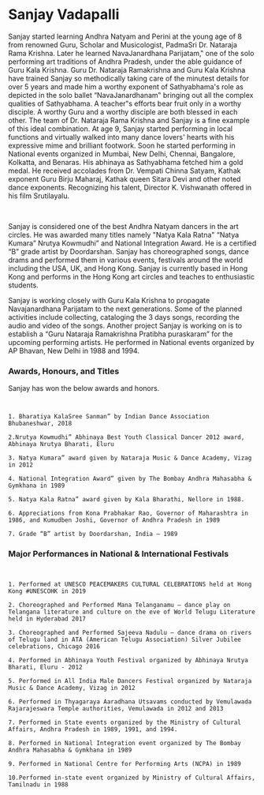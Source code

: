 # Sanjay Vadapalli

Sanjay started learning Andhra Natyam and Perini at the young age of 8 from renowned Guru, Scholar and Musicologist, PadmaSri Dr. Nataraja Rama Krishna. Later he learned NavaJanardhana Parijatam,‟ one of the solo performing art traditions of Andhra Pradesh, under the able guidance of Guru Kala Krishna. Guru Dr. Nataraja Ramakrishna and Guru Kala Krishna have trained Sanjay so methodically taking care of the minutest details for over 5 years and made him a worthy exponent of Sathyabhama's role as depicted in the solo ballet “NavaJanardhanam‟ bringing out all the complex qualities of Sathyabhama.
A teacher‟s efforts bear fruit only in a worthy disciple. A worthy Guru and a worthy disciple are both blessed in each other. The team of Dr. Nataraja Rama Krishna and Sanjay is a fine example of this ideal combination. At age 9, Sanjay started performing in local functions and virtually walked into many dance lovers' hearts with his expressive mime and brilliant footwork. Soon he started performing in National events organized in Mumbai, New Delhi, Chennai, Bangalore, Kolkatta, and Benaras. His abhinaya as Sathyabhama fetched him a gold medal. He received accolades from Dr. Vempati Chinna Satyam, Kathak exponent Guru Birju Maharaj, Kathak queen Sitara Devi and other noted dance exponents. Recognizing his talent, Director K. Vishwanath offered in his film Srutilayalu.

​

 

Sanjay is considered one of the best Andhra Natyam dancers in the art circles. He was awarded many titles namely "Natya Kala Ratna" “Natya Kumara” Nrutya Kowmudhi” and National Integration Award. He is a certified “B” grade artist by Doordarshan. Sanjay has choreographed songs, dance drams and performed them in various events, festivals around the world including the USA, UK, and Hong Kong. Sanjay is currently based in Hong Kong and performs in the Hong Kong art circles and teaches to enthusiastic students.

Sanjay is working closely with Guru Kala Krishna to propagate Navajanardhana Parijatam to the next generations. Some of the planned activities include collecting, cataloging the 3 days songs, recording the audio and video of the songs. Another project Sanjay is working on is to establish a “Guru Nataraja Ramakrishna Pratibha puraskaram” for the upcoming performing artists. He performed in National events organized by AP Bhavan, New Delhi in 1988 and 1994.

### Awards, Honours, and Titles

Sanjay has won the below awards and honors.

```Awards, Honours, and Titles


1. Bharatiya KalaSree Sanman” by Indian Dance Association Bhubaneshwar, 2018

2.Nrutya Kowmudhi” Abhinaya Best Youth Classical Dancer 2012 award, Abhinaya Nrutya Bharati, Eluru

3. Natya Kumara” award given by Nataraja Music & Dance Academy, Vizag in 2012

4. National Integration Award” given by The Bombay Andhra Mahasabha & Gymkhana in 1989

5. Natya Kala Ratna” award given by Kala Bharathi, Nellore in 1988.

6. Appreciations from Kona Prabhakar Rao, Governor of Maharashtra in 1986, and Kumudben Joshi, Governor of Andhra Pradesh in 1989

7. Grade “B” artist by Doordarshan, India – 1989
```

### Major Performances in National & International Festivals


```Major Performances in National & International Festivals


1. Performed at UNESCO PEACEMAKERS CULTURAL CELEBRATIONS held at Hong Kong #UNESCOHK in 2019

2. Choreographed and Performed Mana Telanganamu – dance play on Telangana literature and culture on the eve of World Telugu Literature held in Hyderabad 2017

3. Choreographed and Performed Sajeeva Nadulu – dance drama on rivers of Telugu land in ATA (American Telugu Association) Silver Jubilee celebrations, Chicago 2016

4. Performed in Abhinaya Youth Festival organized by Abhinaya Nrutya Bharati, Eluru - 2012

5. Performed in All India Male Dancers Festival organized by Nataraja Music & Dance Academy, Vizag in 2012

6. Performed in Thyagaraya Aaradhana Utsavams conducted by Vemulawada Rajarajeswara Temple authorities, Vemulawada in 2012 and 2013

7. Performed in State events organized by the Ministry of Cultural Affairs, Andhra Pradesh in 1989, 1991, and 1994.

8. Performed in National Integration event organized by The Bombay Andhra Mahasabha & Gymkhana in 1989

9. Performed in National Centre for Performing Arts (NCPA) in 1989

10.Performed in-state event organized by Ministry of Cultural Affairs, Tamilnadu in 1988

```
